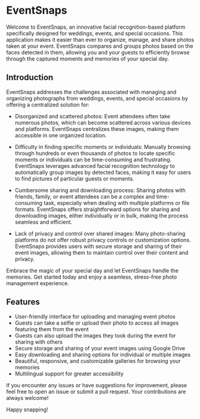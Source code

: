# EventSnaps

Welcome to EventSnaps, an innovative facial recognition-based platform specifically designed for weddings, events, and special occasions. This application makes it easier than ever to organize, manage, and share photos taken at your event. EventSnaps compares and groups photos based on the faces detected in them, allowing you and your guests to efficiently browse through the captured moments and memories of your special day.

## Introduction

EventSnaps addresses the challenges associated with managing and organizing photographs from weddings, events, and special occasions by offering a centralized solution for:

- Disorganized and scattered photos: Event attendees often take numerous photos, which can become scattered across various devices and platforms. EventSnaps centralizes these images, making them accessible in one organized location.

- Difficulty in finding specific moments or individuals: Manually browsing through hundreds or even thousands of photos to locate specific moments or individuals can be time-consuming and frustrating. EventSnaps leverages advanced facial recognition technology to automatically group images by detected faces, making it easy for users to find pictures of particular guests or moments.

- Cumbersome sharing and downloading process: Sharing photos with friends, family, or event attendees can be a complex and time-consuming task, especially when dealing with multiple platforms or file formats. EventSnaps offers straightforward options for sharing and downloading images, either individually or in bulk, making the process seamless and efficient.

- Lack of privacy and control over shared images: Many photo-sharing platforms do not offer robust privacy controls or customization options. EventSnaps provides users with secure storage and sharing of their event images, allowing them to maintain control over their content and privacy.

Embrace the magic of your special day and let EventSnaps handle the memories. Get started today and enjoy a seamless, stress-free photo management experience.

## Features

- User-friendly interface for uploading and managing event photos
- Guests can take a selfie or upload their photo to access all images featuring them from the event
- Guests can also upload the images they took during the event for sharing with others
- Secure storage and sharing of your event images using Google Drive
- Easy downloading and sharing options for individual or multiple images
- Beautiful, responsive, and customizable galleries for browsing your memories
- Multilingual support for greater accessibility

If you encounter any issues or have suggestions for improvement, please feel free to open an issue or submit a pull request. Your contributions are always welcome!

Happy snapping!